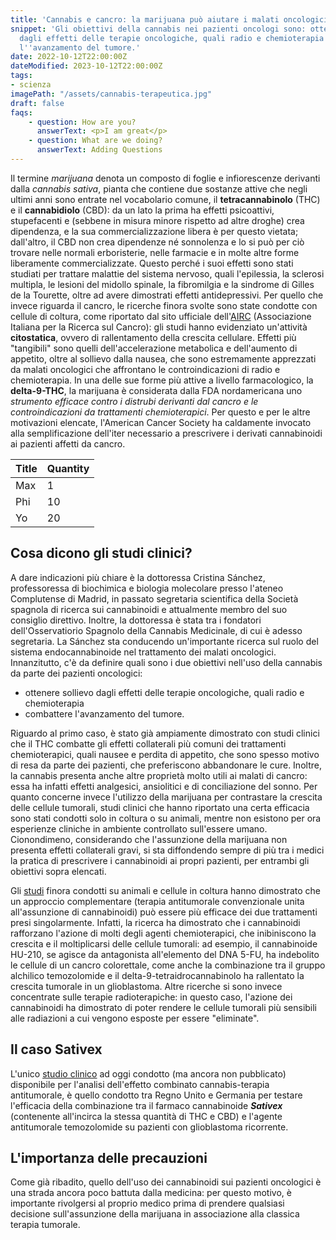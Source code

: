 ```yaml
---
title: 'Cannabis e cancro: la marijuana può aiutare i malati oncologici?'
snippet: 'Gli obiettivi della cannabis nei pazienti oncologi sono: ottenere sollievo
  dagli effetti delle terapie oncologiche, quali radio e chemioterapia e combattere
  l''avanzamento del tumore.'
date: 2022-10-12T22:00:00Z
dateModified: 2023-10-12T22:00:00Z
tags:
- scienza
imagePath: "/assets/cannabis-terapeutica.jpg"
draft: false
faqs:
    - question: How are you?
      answerText: <p>I am great</p>
    - question: What are we doing?
      answerText: Adding Questions
---
```

Il termine _marijuana_ denota un composto di foglie e infiorescenze derivanti dalla _cannabis sativa_, pianta che contiene due sostanze attive che negli ultimi anni sono entrate nel vocabolario comune, il **tetracannabinolo** (THC) e il **cannabidiolo** (CBD): da un lato la prima ha effetti psicoattivi, stupefacenti e (sebbene in misura minore rispetto ad altre droghe) crea dipendenza, e la sua commercializzazione libera è per questo vietata; dall'altro, il CBD non crea dipendenze né sonnolenza e lo si può per ciò trovare nelle normali erboristerie, nelle farmacie e in molte altre forme liberamente commercializzate. Questo perché i suoi effetti sono stati studiati per trattare malattie del sistema nervoso, quali l'epilessia, la sclerosi multipla, le lesioni del midollo spinale, la fibromilgia e la sindrome di Gilles de la Tourette, oltre ad avere dimostrati effetti antidepressivi.
Per quello che invece riguarda il cancro, le ricerche finora svolte sono state condotte con cellule di coltura, come riportato dal sito ufficiale dell'[AIRC](https://www.airc.it/cancro/informazioni-tumori/corretta-informazione/marijuana-cura-cancro#:\~:text=I%20medici%20possono%20prescrivere%20ai,appetito%20nei%20pazienti%20in%20chemioterapia. "AIRC") (Associazione Italiana per la Ricerca sul Cancro): gli studi hanno evidenziato un'attività **citostatica**, ovvero di rallentamento della crescita cellulare.
Effetti più "tangibili" sono quelli dell'accelerazione metabolica e dell'aumento di appetito, oltre al sollievo dalla nausea, che sono estremamente apprezzati da malati oncologici che affrontano le controindicazioni di radio e chemioterapia. In una delle sue forme più attive a livello farmacologico, la **delta-9-THC**, la marijuana è considerata dalla FDA nordamericana uno _strumento efficace contro i distrubi derivanti dal cancro e le controindicazioni da trattamenti chemioterapici_. Per questo e per le altre motivazioni elencate, l'American Cancer Society ha caldamente invocato alla semplificazione dell'iter necessario a prescrivere i derivati cannabinoidi ai pazienti affetti da cancro.

| Title | Quantity |
|-------|----------|
| Max   | 1        |
| Phi   | 10       |
| Yo    | 20       |

## Cosa dicono gli studi clinici?

A dare indicazioni più chiare è la dottoressa Cristina Sánchez, professoressa di biochimica e biologia molecolare presso l'ateneo Complutense di Madrid, in passato segretaria scientifica della Società spagnola di ricerca sui cannabinoidi e attualmente membro del suo consiglio direttivo. Inoltre, la dottoressa è stata tra i fondatori dell'Osservatiorio Spagnolo della Cannabis Medicinale, di cui è adesso segretaria. La Sánchez sta conducendo un'importante ricerca sul ruolo del sistema endocannabinoide nel trattamento dei malati oncologici.
Innanzitutto, c'è da definire quali sono i due obiettivi nell'uso della cannabis da parte dei pazienti oncologici:

* ottenere sollievo dagli effetti delle terapie oncologiche, quali radio e chemioterapia
* combattere l'avanzamento del tumore.

Riguardo al primo caso, è stato già ampiamente dimostrato con studi clinici che il THC combatte gli effetti collaterali più comuni dei trattamenti chemioterapici, quali nausee e perdita di appetito, che sono spesso motivo di resa da parte dei pazienti, che preferiscono abbandonare le cure. Inoltre, la cannabis presenta anche altre proprietà molto utili ai malati di cancro: essa ha infatti effetti analgesici, ansiolitici e di conciliazione del sonno.
Per quanto concerne invece l'utilizzo della marijuana per contrastare la crescita delle cellule tumorali, studi clinici che hanno riportato una certa efficacia sono stati condotti solo in coltura o su animali, mentre non esistono per ora esperienze cliniche in ambiente controllato sull'essere umano. Cionondimeno, considerando che l'assunzione della marijuana non presenta effetti collaterali gravi, si sta diffondendo sempre di più tra i medici la pratica di prescrivere i cannabinoidi ai propri pazienti, per entrambi gli obiettivi sopra elencati.

Gli [studi](https://www.fundacion-canna.es/it/cannabis-e-chemioterapia "studi") finora condotti su animali e cellule in coltura hanno dimostrato che un approccio complementare (terapia antitumorale convenzionale unita all'assunzione di cannabinoidi) può essere più efficace dei due trattamenti presi singolarmente. Infatti, la ricerca ha dimostrato che i cannabinoidi rafforzano l'azione di molti degli agenti chemioterapici, che inibiniscono la crescita e il moltiplicarsi delle cellule tumorali: ad esempio, il cannabinoide HU-210, se agisce da antagonista all'elemento del DNA 5-FU, ha indebolito le cellule di un cancro colorettale, come anche la combinazione tra il gruppo alchilico temozolomide e il delta-9-tetraidrocannabinolo ha rallentato la crescita tumorale in un glioblastoma.
Altre ricerche si sono invece concentrate sulle terapie radioterapiche: in questo caso, l'azione dei cannabinoidi ha dimostrato di poter rendere le cellule tumorali più sensibili alle radiazioni a cui vengono esposte per essere "eliminate".

## Il caso Sativex

L'unico [studio clinico](https://clinicaltrials.gov/ct2/show/NCT01812616?term=sativex+temozolomide&rank=2 "studio clinico") ad oggi condotto (ma ancora non pubblicato) disponibile per l'analisi dell'effetto combinato cannabis-terapia antitumorale, è quello condotto tra Regno Unito e Germania per testare l'efficacia della combinazione tra il farmaco cannabinoide **_Sativex_** (contenente all'incirca la stessa quantità di THC e CBD) e l'agente antitumorale temozolomide su pazienti con glioblastoma ricorrente.

## L'importanza delle precauzioni

Come già ribadito, quello dell'uso dei cannabinoidi sui pazienti oncologici è una strada ancora poco battuta dalla medicina: per questo motivo, è importante rivolgersi al proprio medico prima di prendere qualsiasi decisione sull'assunzione della marijuana in associazione alla classica terapia tumorale.